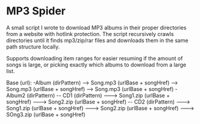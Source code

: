 # MP3 Spider

A small script I wrote to download MP3 albums in their proper directories from a website with hotlink protection. The script recursively crawls directories until it finds mp3/zip/rar files and downloads them in the same path structure locally.  

Supports downloading item ranges for easier resuming if the amount of songs is large, or picking exactly which albums to download from a large list.


Base (url):
-Album (dirPattern)
--> Song.mp3 (urlBase + songHref)
--> Song.mp3 (urlBase + songHref)
--> Song.mp3 (urlBase + songHref)
-Album2 (dirPattern)
-- CD1 (dirPattern)
---> Song1.zip (urlBase + songHref)
---> Song2.zip (urlBase + songHref)
-- CD2 (dirPattern)
---> Song1.zip (urlBase + songHref)
---> Song2.zip (urlBase + songHref)
---> SOng3.zip (urlBase + songHref)